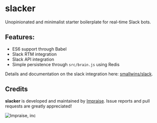 # slacker

Unopinionated and minimalist starter boilerplate for real-time Slack bots.

## Features:

- ES6 support through Babel
- Slack RTM integration
- Slack API integration
- Simple persistence through `src/brain.js` using Redis

Details and documentation on the slack integration here: [smallwins/slack](https://github.com/smallwins/slack).

## Credits

**slacker** is developed and maintained by [Impraise](http://www.impraise.com).
Issue reports and pull requests are greatly appreciated!

![Impraise, inc](http://i.imgur.com/x2oFA91.png)
